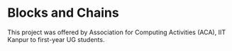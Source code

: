 # Blocks and Chains
This project was offered by Association for Computing Activities (ACA), IIT Kanpur to first-year UG students. 

